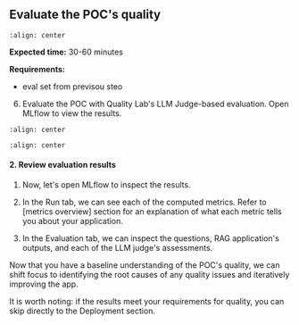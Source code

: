 ## Evaluate the POC's quality

```{image} ../images/5-hands-on/11_img.png
:align: center
```

**Expected time:** 30-60 minutes

**Requirements:**

- eval set from previsou steo

6. Evaluate the POC with Quality Lab's LLM Judge-based evaluation. Open MLflow to view the results.

```{image} ../images/5-hands-on/12_img.png
:align: center
```

```{image} ../images/5-hands-on/13_img.png
:align: center
```

#### 2. Review evaluation results

1. Now, let's open MLflow to inspect the results.

2. In the Run tab, we can see each of the computed metrics. Refer to [metrics overview] section for an explanation of what each metric tells you about your application.

3. In the Evaluation tab, we can inspect the questions, RAG application's outputs, and each of the LLM judge's assessments.

Now that you have a baseline understanding of the POC's quality, we can shift focus to identifying the root causes of any quality issues and iteratively improving the app.

It is worth noting: if the results meet your requirements for quality, you can skip directly to the Deployment section.
